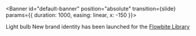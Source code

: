 <script>
  import { slide } from 'svelte/transition';
  import { linear } from 'svelte/easing';
  import { Banner, Skeleton, ImagePlaceholder } from '$lib';
</script>
<Skeleton class="py-4" />
<ImagePlaceholder class="py-4" />

<Banner id="default-banner" position="absolute" transition={slide} params={{ duration: 1000, easing: linear, x: -150 }}>
  <p class="flex items-center text-sm font-normal text-gray-500 dark:text-gray-400">
    <span class="me-3 inline-flex rounded-full bg-gray-200 p-1 dark:bg-gray-600">
      <BullhornSolid class="h-3 w-3 text-gray-500 dark:text-gray-400" />
      <span class="sr-only">Light bulb</span>
    </span>
    <span>
      New brand identity has been launched for the <a href="https://flowbite.com" class="decoration-600 dark:decoration-500 inline font-medium text-primary-600 underline decoration-solid underline-offset-2 hover:no-underline dark:text-primary-500"> Flowbite Library </a>
    </span>
  </p>
</Banner>
